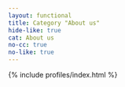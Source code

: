 ```yaml
---
layout: functional
title: Category "About us"
hide-like: true
cat: About us
no-cc: true
no-like: true
---
```

{% include profiles/index.html %}
